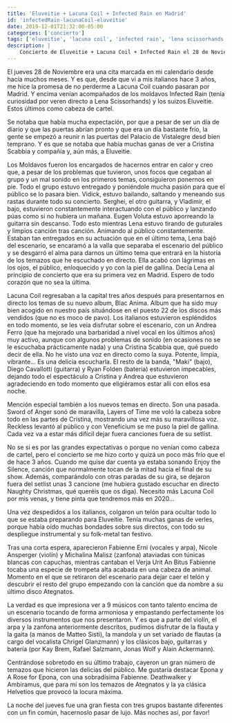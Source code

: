 ```yaml
---
title: 'Eluveitie + Lacuna Coil + Infected Rain en Madrid'
id: 'infectedRain-lacunaCoil-eluveitie'
date: 2019-12-01T21:32:00-05:00
categories: ['concierto']
tags: ['eluveitie', 'lacuna coil', 'infected rain', 'lena scissorhands', 'cristina scabbia', 'andrea ferro', 'maki', 'endorphin', 'black anima', 'ategnatos', 'black box', 'vistalegre']
description: |
    Concierto de Eluveitie + Lacuna Coil + Infected Rain el 28 de Noviembre de 2019 en la sala Black Box del Palacio de Vistalegre de Madrid
---
```


El jueves 28 de Noviembre era una cita marcada en mi calendario desde hacía muchos meses. Y es que, desde que vi a mis italianos hace 3 años, me hice la promesa de no perderme a Lacuna Coil cuando pasaran por Madrid. Y encima venían acompañados de los moldavos Infected Rain (tenía curiosidad por veren directo a Lena Scissorhands) y los suizos Eluveitie. Estos últimos como cabeza de cartel.

Se notaba que había mucha expectación, por que a pesar de ser un día de diario y que las puertas abrían pronto y que era un día bastante frío, la gente se empezó a reunir n las puertas del Palacio de Vistalegre desd bien temprano. Y es que se notaba que había muchas ganas de ver a Cristina Scabbia y compañía y, aún más, a Eluveitie.

Los Moldavos fueron los encargados de hacernos entrar en calor y creo que, a pesar de los problemas que tuvieron, unos focos que cegaban al grupo y un mal sonido en los primeros temas, consiguieron ponernos en pie. Todo el grupo estuvo entregado y poniéndole mucha pasión para que el público se lo pasara bien. Vidick, estuvo bailando, saltando y meneando sus rastas durante todo su concierto. Serghei, el otro guitarra, y Vladimir, el bajo, estuvieron constantemente interactuando con el público y lanzando púas como si no hubiera un mañana. Eugen Voluta estuvo aporreando la guitarra sin descanso. Todo esto mientras Lena estuvo tirando de guturales y limpios canción tras canción. Animando al público constantemente. Estaban tan entregados en su actuación que en el último tema, Lena bajó del escenario, se encaramó a la valla que separaba el escenario del público y se desgarró el alma para darnos un último tema que entrará en la historia de los temazos que he escuchado en directo. Ella acabó con lágrimas en los ojos, el público, enloquecido y yo con la piel de gallina. Decía Lena al principio de concierto que era su primera vez en Madrid. Espero de todo corazón que no sea la última.

Lacuna Coil regresaban a la capital tres años después para presentarnos en directo los temas de su nuevo album, Blac Anima. Album que ha sido muy bien acogido en nuestro país situándose en el puesto 22 de los discos más vendidos (que no es moco de pavo). Los italianos estuvieron espléndidos en todo momento, se les veía disfrutar sobre el escenario, con un Andrea Ferro (que ha mejorado una barbaridad a nivel vocal en los últimos años) muy activo, aunque con algunos problemas de sonido (en ocasiones no se le escuchaba prácticamente nada) y una Cristina Scabbia que, qué puedo decir de ella. No he visto una voz en directo como la suya. Potente, limpia, vibrante... Es una delicia escucharla. El resto de la banda, "Maki" (bajo), Diego Cavallotti (guitarra) y Ryan Folden (batería) estuvieron impecables, dejando todo el espectáculo a Cristina y Andrea que estuvieron agradeciendo en todo momento que eligiéramos estar allí con ellos esa noche.

Mención especial también a los nuevos temas en directo. Son una pasada. Sword of Anger sonó de maravilla, Layers of Time me voló la cabeza sobre todo en las partes de Cristina, mostrando una vez más su maravillosa voz. Reckless levantó al público y con Veneficium se me puso la piel de gallina. Cada vez va a estar más difícil dejar fuera canciones fuera de su setlist.

No se si es por las grandes expectativas o porque no venían como cabeza de cartel, pero el concierto se me hizo corto y quizá un poco más frío que el de hace 3 años. Cuando me quise dar cuenta ya estaba sonando Enjoy the Silence, canción que normalmente tocan de la mitad hacia el final de su show. Además, comparándolo con otras paradas de su gira, se dejaron fuera del setlist unas 3 cancione (me hubiera gustado escuchar en directo Naughty Christmas, qué queréis que os diga). Necesito más Lacuna Coil por mis venas, y tiene pinta que tendremos más en 2020...

Una vez despedidos a los italianos, colgaron un telón para ocultar todo lo que se estaba preparando para Eluveitie. Tenía muchas ganas de verles, porque había oído muchas bondades sobre sus directos, con todo su despliegue instrumental y su folk-metal tan festivo.

Tras una corta espera, aparecieron Fabienne Erni (vocales y arpa), Nicole Ansperger (violín) y Michalina Malisz (zanfona) ataviadas con túnicas blancas con capuchas, mientras cantaban el Verja Urit An Bitus Fabienne tocaba una especie de trompeta alta acabada en una cabeza de animal. Momento en el que se retiraron del escenario para dejar caer el telón y descubrir el resto del grupo empezando con la canción que da nombre a su último disco Ategnatos.

La verdad es que impresiona ver a 9 músicos con tanto talento encima de un escenario tocando de forma armoniosa y empastando perfectamente los diversos instrumentos que nos presentaron. Y es que a parte del violín, el arpa y la zanfona anteriormente descritos, pudimos disfrutar de la flauta y la gaita (a manos de Matteo Sisti), la mandola y un set variado de flautas (a cargo del vocalista Chrigel Glanzmann) y los clásicos bajo, guitarras y batería (por Kay Brem, Rafael Salzmann, Jonas Wolf y Alain Ackermann).

Centrándose sobretodo en su último trabajo, cayeron un gran número de temazos que hicieron las delicias del público. Me gustaría destacar Epona y A Rose for Epona, con una sobradísima Fabienne. Deathwalker y Ambiramus, que para mí son los temazos de Ategnatos y la ya clásica Helvetios que provocó la locura máxima.

La noche del jueves fue una gran fiesta con tres grupos bastante diferentes con un fin común, hacernoslo pasar de lujo. Más noches así, por favor!